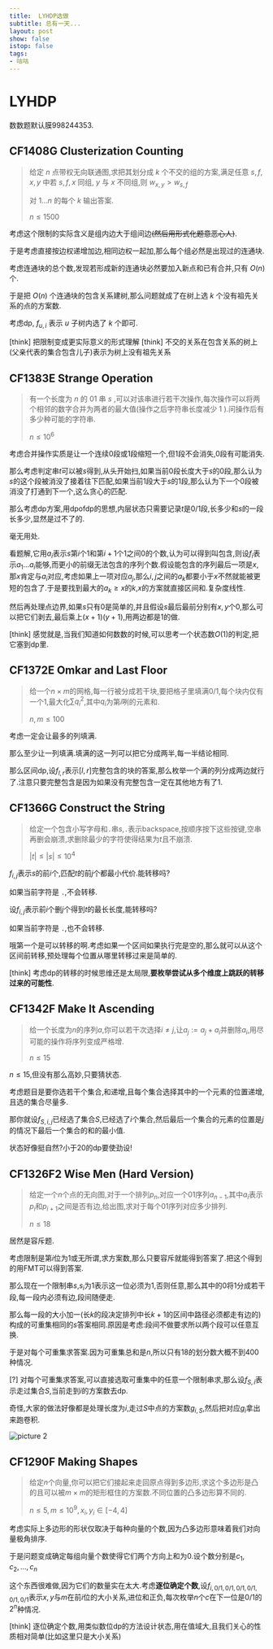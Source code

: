 ```yaml
---
title:  LYHDP选做
subtitle: 总有一天...
layout: post
show: false
istop: false
tags: 
- 咕咕
---
```


# LYHDP

数数题默认膜998244353.

## CF1408G Clusterization Counting

> 给定 $n$ 点带权无向联通图,求把其划分成 $k$ 个不交的组的方案,满足任意 $s,f,x,y$ 中若 $s,f,x$ 同组, $y$ 与 $x$ 不同组,则 $w_{x,y}>w_{s,f}$
> 
> 对 $1\ldots n$ 的每个 $k$ 输出答案.
> 
> $n\le 1500$

考虑这个限制的实际含义是组内边大于组间边~~(然后用形式化题意恶心人)~~.

于是考虑直接按边权递增加边,相同边权一起加,那么每个组必然是出现过的连通块.

考虑连通块的总个数,发现若形成新的连通块必然要加入新点和已有合并,只有 $O(n)$ 个.

于是把 $O(n)$ 个连通块的包含关系建树,那么问题就成了在树上选 $k$ 个没有祖先关系的点的方案数.

考虑dp, $f_{u,i}$ 表示 $u$ 子树内选了 $k$ 个即可.

[think] 把限制变成更实际意义的形式理解
[think] 不交的关系在包含关系的树上(父亲代表的集合包含儿子)表示为树上没有祖先关系

## CF1383E Strange Operation

> 有一个长度为 $n$ 的 $01$ 串 $s$ ,可以对该串进行若干次操作,每次操作可以将两个相邻的数字合并为两者的最大值(操作之后字符串长度减少 $1$ ).问操作后有多少种可能的字符串.
> 
> $n \le 10^6$

考虑合并操作实质是让一个连续0段或1段缩短一个,但1段不会消失,0段有可能消失.

那么考虑判定串$t$可以被$s$得到,从头开始扫,如果当前0段长度大于$s$的0段,那么认为$s$的这个段被消没了接着往下匹配,如果当前1段大于$s$的1段,那么认为下一个0段被消没了打通到下一个,这么贪心的匹配.

那么考虑dp方案,用dpofdp的思想,内层状态只需要记录$t$是0/1段,长多少和$s$的一段长多少,显然是过不了的.

毫无用处.

看题解,它用$a_i$表示$s$第$i$个1和第$i+1$个1之间0的个数,认为可以得到叫包含,则设$f_i$表示$a_1\ldots a_i$能够,而更小的前缀无法包含的序列个数.假设能包含的序列最后一项是$x$,那$x$肯定与$a_i$对应,考虑如果上一项对应$a_j$,那么$i,j$之间的$a_k$都要小于$x$不然就能被更短的包含了.于是要找到最大的$a_k\ge x$的$k$,$x$的方案就直接区间和.复杂度线性.

然后再处理点边界,如果$s$只有0是简单的,并且假设$s$最后最前分别有$x,y$个0,那么可以把它们剥去,最后乘上$(x+1)(y+1)$,用两边都是1的做.

[think] 感觉就是,当我们知道如何数数的时候,可以思考一个状态数$O(1)$的判定,把它塞到dp里.

## CF1372E Omkar and Last Floor

> 给一个$n\times m$的网格,每一行被分成若干块,要把格子里填满0/1,每个块内仅有一个1,最大化$\sum {q_i}^2$,其中$q_i$为第$i$咧的元素和.
> 
> $n,m\le 100$

考虑一定会让最多的列填满.

那么至少让一列填满.填满的这一列可以把它分成两半,每一半结论相同.

那么区间dp,设$f_{l,r}$表示$[l,r]$完整包含的块的答案,那么枚举一个满的列分成两边就行了.注意只要完整包含是因为如果没有完整包含一定在其他地方有了1.

## CF1366G Construct the String

> 给定一个包含小写字母和$\texttt{.}$串$s$,$\texttt{.}$表示backspace,按顺序按下这些按键,空串再删会崩溃,求删除最少的字符使得结果为$t$且不崩溃.
> 
> $\vert t\vert\le \vert s\vert \le 10^4$

$f_{i,j}$表示$s$的前$i$个,匹配$t$的前$j$个都最小代价.能转移吗?

如果当前字符是 $\texttt{.}$,不会转移.

设$f_{i,j}$表示前$i$个删$j$个得到$t$的最长长度,能转移吗?

如果当前字符是 $\texttt{.}$,也不会转移.

哦第一个是可以转移的啊.考虑如果一个区间如果执行完是空的,那么就可以从这个区间前转移,预处理每个位置从哪里转移过来是简单的.

[think] 考虑dp的转移的时候思维还是太局限,**要枚举尝试从多个维度上跳跃的转移过来的可能性**.

## CF1342F Make It Ascending

> 给一个长度为$n$的序列$a$,你可以若干次选择$i\ne j$,让$a_j:=a_j+a_i$并删除$a_i$,用尽可能的操作将序列变成严格增.
> 
> $n\le 15$

$n\le 15$,但没有那么高妙,只要猜状态.

考虑题目是要你选若干个集合,和递增,且每个集合选择其中的一个元素的位置递增,且选的集合尽量多.

那你就设$f_{S,i,j}$已经选了集合$S$,已经选了$i$个集合,然后最后一个集合的元素的位置是$j$的情况下最后一个集合的和的最小值.

状态好像挺自然?小于20的dp要使劲设!

## CF1326F2 Wise Men (Hard Version)

> 给定一个$n$个点的无向图,对于一个排列$p_n$,对应一个$01$序列$a_{n-1}$,其中$a_i$表示$p_i$和$p_{i+1}$之间是否有边,给出图,求对于每个01序列对应多少排列.
> 
> $n\le 18$

居然是容斥题.

考虑限制是第$i$位为1或无所谓,求方案数,那么只要容斥就能得到答案了.把这个得到的用FMT可以得到答案.

那么现在一个限制串$s$,$s_i$为1表示这一位必须为1,否则任意,那么其中的0将1分成若干段,每一段内必须有边,段间随便走.

那么每一段的大小加一(长$k$的段决定排列中长$k+1$的区间中路径必须都走有边的)构成的可重集相同的$s$答案相同.原因是考虑:段间不做要求所以两个段可以任意互换.

于是对每个可重集求答案.因为可重集总和是$n$,所以只有18的划分数大概不到400种情况.

[?] 对每个可重集求答案,可以直接选取可重集中的任意一个限制串求,那么设$f_{S,i}$表示走过集合$S$,当前走到$i$的方案数去dp.

奇怪,大家的做法好像都是处理长度为$i$,走过$S$中点的方案数$g_{i,S}$,然后把对应$g_i$拿出来跑卷积.

![picture 2](/img/2022-10-21-20-05-27-image.png)  

## CF1290F Making Shapes

> 给定$n$个向量,你可以把它们接起来走回原点得到多边形,求这个多边形是凸的且可以被$m\times m$的矩形框住的方案数.不同位置的凸多边形算不同的.
> 
> $n\le 5,m\le 10^9,x_i,y_i\in [-4,4]$

考虑实际上多边形的形状仅取决于每种向量的个数,因为凸多边形意味着我们对向量极角排序.

于是问题变成确定每组向量个数使得它们两个方向上和为0.设个数分别是$c_1,c_2,\ldots,c_n$

这个东西很难做,因为它们的数量实在太大.考虑**逐位确定个数**,设$f_{i,0/1,0/1,0/1,0/1,0/1,0/1}$表示$x,y$与$m$在前$i$位的大小关系,进位和正负,每次枚举$n$个$c$在下一位是0/1的$2^n$种情况.

[think] 逐位确定个数,用类似数位dp的方法设计状态,用在值域大,且我们关心的性质相对简单(比如这里只是大小关系)

